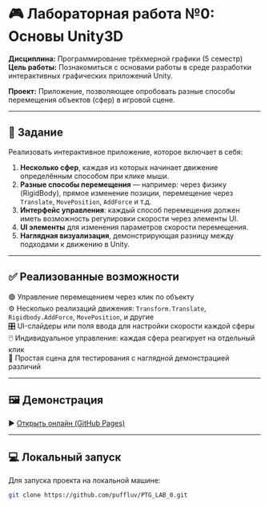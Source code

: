 # 🎮 Лабораторная работа №0: Основы Unity3D

**Дисциплина:** Программирование трёхмерной графики (5 семестр)  
**Цель работы:** Познакомиться с основами работы в среде разработки интерактивных графических приложений Unity.

**Проект:** Приложение, позволяющее опробовать разные способы перемещения объектов (сфер) в игровой сцене.

---

## 📌 Задание

Реализовать интерактивное приложение, которое включает в себя:

1. **Несколько сфер**, каждая из которых начинает движение определённым способом при клике мыши.
2. **Разные способы перемещения** — например: через физику (RigidBody), прямое изменение позиции, перемещение через `Translate`, `MovePosition`, `AddForce` и т.д.
3. **Интерфейс управления**: каждый способ перемещения должен иметь возможность регулировки скорости через элементы UI.
4. **UI элементы** для изменения параметров скорости перемещения.
5. **Наглядная визуализация**, демонстрирующая разницу между подходами к движению в Unity.

---

## ✅ Реализованные возможности

🟢 Управление перемещением через клик по объекту  
⚙️ Несколько реализаций движения: `Transform.Translate`, `Rigidbody.AddForce`, `MovePosition`, и другие  
🎛️ UI-слайдеры или поля ввода для настройки скорости каждой сферы  
🖱️ Индивидуальное управление: каждая сфера реагирует на отдельный клик  
🎯 Простая сцена для тестирования с наглядной демонстрацией различий

---

## 🖼️ Демонстрация

▶️ [Открыть онлайн (GitHub Pages)](https://puffluv.github.io/PTG_LAB_0/)  

---

## 💻 Локальный запуск

Для запуска проекта на локальной машине:

```bash
git clone https://github.com/puffluv/PTG_LAB_0.git
